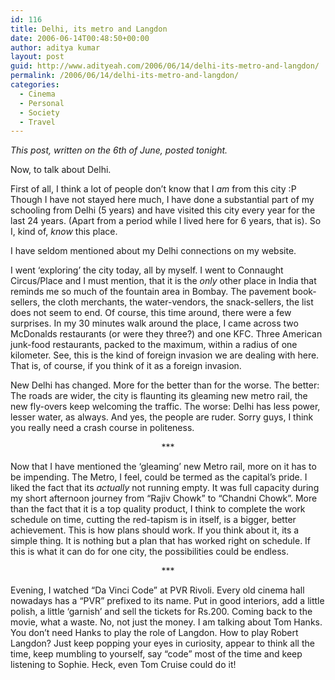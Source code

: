 ```yaml
---
id: 116
title: Delhi, its metro and Langdon
date: 2006-06-14T00:48:50+00:00
author: aditya kumar
layout: post
guid: http://www.adityeah.com/2006/06/14/delhi-its-metro-and-langdon/
permalink: /2006/06/14/delhi-its-metro-and-langdon/
categories:
  - Cinema
  - Personal
  - Society
  - Travel
---
```

_This post, written on the 6th of June, posted tonight._

Now, to talk about Delhi.  
  
First of all, I think a lot of people don&#8217;t know that I _am_ from this city :P Though I have not stayed here much, I have done a substantial part of my schooling from Delhi (5 years) and have visited this city every year for the last 24 years. (Apart from a period while I lived here for 6 years, that is). So I, kind of, _know_ this place.  
  
I have seldom mentioned about my Delhi connections on my website.  
  
I went &#8216;exploring&#8217; the city today, all by myself. I went to Connaught Circus/Place and I must mention, that it is the _only_ other place in India that reminds me so much of the fountain area in Bombay. The pavement book-sellers, the cloth merchants, the water-vendors, the snack-sellers, the list does not seem to end. Of course, this time around, there were a few surprises. In my 30 minutes walk around the place, I came across two McDonalds restaurants (or were they three?) and one KFC. Three American junk-food restaurants, packed to the maximum, within a radius of one kilometer. See, this is the kind of foreign invasion we are dealing with here. That is, of course, if you think of it as a foreign invasion.  
  
New Delhi has changed. More for the better than for the worse. The better: The roads are wider, the city is flaunting its gleaming new metro rail, the new fly-overs keep welcoming the traffic. The worse: Delhi has less power, lesser water, as always. And yes, the people are ruder. Sorry guys, I think you really need a crash course in politeness. 

<div align="center">
  ***
</div>

Now that I have mentioned the &#8216;gleaming&#8217; new Metro rail, more on it has to be impending. The Metro, I feel, could be termed as the capital&#8217;s pride. I liked the fact that its _actually_ not running empty. It was full capacity during my short afternoon journey from &#8220;Rajiv Chowk&#8221; to &#8220;Chandni Chowk&#8221;. More than the fact that it is a top quality product, I think to complete the work schedule on time, cutting the red-tapism is in itself, is a bigger, better achievement. This is how plans should work. If you think about it, its a simple thing. It is nothing but a plan that has worked right on schedule. If this is what it can do for one city, the possibilities could be endless.  


<div align="center">
  ***
</div>

Evening, I watched &#8220;Da Vinci Code&#8221; at PVR Rivoli. Every old cinema hall nowadays has a &#8220;PVR&#8221; prefixed to its name. Put in good interiors, add a little polish, a little &#8216;garnish&#8217; and sell the tickets for Rs.200. Coming back to the movie, what a waste. No, not just the money. I am talking about Tom Hanks. You don&#8217;t need Hanks to play the role of Langdon. How to play Robert Langdon? Just keep popping your eyes in curiosity, appear to think all the time, keep mumbling to yourself, say &#8220;code&#8221; most of the time and keep listening to Sophie. Heck, even Tom Cruise could do it!